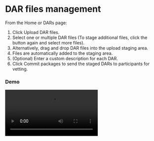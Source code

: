 # DAR files management
From the Home or DARs page:


1. Click Upload DAR files.
2. Select one or multiple DAR files (To stage additional files, click the button again and select more files).
3. Alternatively, drag and drop DAR files into the upload staging area.
4. Files are automatically added to the staging area.
5. (Optional) Enter a custom description for each DAR.
6. Click Commit packages to send the staged DARs to participants for vetting.

### Demo

<video controls>
  <source src="/assets/5n-dashboard/dar-management.mp4" type="video/mp4">
  Your browser does not support the video tag.
</video>

